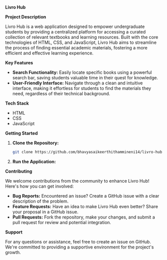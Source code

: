
**Livro Hub**

**Project Description**

Livro Hub is a web application designed to empower undergraduate students by providing a centralized platform for accessing a curated collection of relevant textbooks and learning resources. Built with the core technologies of HTML, CSS, and JavaScript, Livro Hub aims to streamline the process of finding essential academic materials, fostering a more efficient and effective learning experience.

**Key Features**

* **Search Functionality:** Easily locate specific books using a powerful search bar, saving students valuable time in their quest for knowledge.
* **User-Friendly Interface:** Navigate through a clean and intuitive interface, making it effortless for students to find the materials they need, regardless of their technical background.

**Tech Stack**

* HTML  
* CSS
* JavaScript

**Getting Started**

1. **Clone the Repository:**
   ```bash
   git clone https://github.com/bhavyasaikeerthithammineni14/livro-hub.git
   ```
2. **Run the Application:**
  
**Contributing**

We welcome contributions from the community to enhance Livro Hub! Here's how you can get involved:

* **Bug Reports:** Encountered an issue? Create a GitHub issue with a clear description of the problem.
* **Feature Requests:** Have an idea to make Livro Hub even better? Share your proposal in a GitHub issue.
* **Pull Requests:** Fork the repository, make your changes, and submit a pull request for review and potential integration.

**Support**

For any questions or assistance, feel free to create an issue on GitHub. We're committed to providing a supportive environment for the project's growth.

